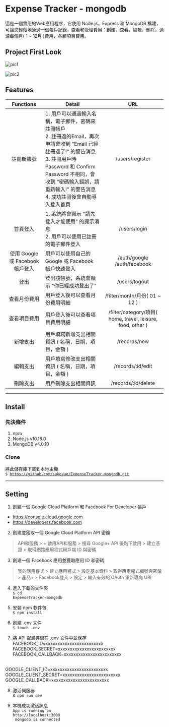 # Expense Tracker - mongodb

這是一個實用的Web應用程序，它使用 Node.js，Express 和 MongoDB 構建，可讓您輕鬆地通過一個帳戶記錄，查看和管理費用：創建，查看，編輯，刪除，過濾每個月( 1 ~ 12月 )費用，各類項目費用。

## Project First Look

![pic1](https://imgur.com/uKHjm73.png)

![pic2](https://imgur.com/Mnf8OSk.png)

## Features

|Functions|Detail|URL|
:---: | --- | :---:
註冊新賬號 | 1. 用戶可以通過輸入名稱，電子郵件，密碼來註冊帳戶<br>2. 註冊過的Email，再次申請會收到 "Email 已經註冊過了!" 的警告消息<br>3. 註冊用戶時 Password 和 Confirm Password 不相同，會收到 "密碼輸入錯誤，請重新輸入!" 的警告消息<br>4. 成功註冊後會自動導入登入首頁 | /users/register
首頁登入 | 1. 系統將會顯示 "請先登入才能使用" 的提示消息<br>2. 用戶可以使用已註冊的電子郵件登入 | /users/login
使用 Google 或 Facebook 帳戶登入 | 用戶可以使用自己的 Google 或 Facebook 帳戶快速登入 | /auth/google<br>/auth/facebook
登出 | 登出該帳號，系統會顯示 "你已經成功登出了" | /users/logout
查看月份費用 | 用戶登入後可以查看月份費用明細 | /filter/month/月份( 01 ~ 12 )
查看項目費用 | 用戶登入後可以查看項目費用明細 | /filter/category/項目( home, travel, leisure, food, other )
新增支出 | 用戶填寫新增支出相關資訊 ( 名稱，日期，項目，金額 ) | /records/new
編輯支出 | 用戶填寫修改支出相關資訊 ( 名稱，日期，項目，金額 ) | /records/:id/edit
刪除支出 | 用戶刪除支出相關資訊 | /records/:id/delete
---

## Install

### 先決條件
1. npm
2. Node.js v10.16.0
3. MongoDB v4.0.10

### Clone
將此儲存庫下載到本地主機<br><code>$ https://github.com/sukoyao/ExpenseTracker-mongodb.git</code>

---

## Setting

1. 創建一個 Google Cloud Platform 和 Facebook For Developer 帳戶
  - https://console.cloud.google.com
  - https://developers.facebook.com

2. 創建並獲取一個 Google Cloud Platform API 密鑰
  > API和服務 > + 啟用API和服務 > 搜尋 Google+ API 後點下啟用 > 建立憑證 > 取得網路應用程式用戶端 ID 與密碼

3. 創建一個 Facebook 應用並獲取應用 ID 和密碼
  > 我的應用程式 > 建立應用程式 > 設定基本資料 > 取得應用程式編號與密鑰 > 產品+ > Facebook登入 > 設定 > 輸入有效的 OAuth 重新導向 URI

4. 進入下載的文件夾<br>
<code>$ cd ExpenseTracker-mongodb</code>

5. 安裝 npm 軟件包<br>
<code>$ npm install</code>

6. 創建 .env 文件<br>
<code>$ touch .env</code>

7. 將 API 密鑰存儲在 .env 文件中並保存<br>
FACEBOOK_ID=xxxxxxxxxxxxxxxxxxxxxxxx<br>
FACEBOOK_SECRET=xxxxxxxxxxxxxxxxxxxxxxxx<br>
FACEBOOK_CALLBACK=xxxxxxxxxxxxxxxxxxxxxxxx<br>
<br>
GOOGLE_CLIENT_ID=xxxxxxxxxxxxxxxxxxxxxxxx<br>
GOOGLE_CLIENT_SECRET=xxxxxxxxxxxxxxxxxxxxxxxx<br>
GOOGLE_CALLBACK=xxxxxxxxxxxxxxxxxxxxxxxx<br>

8. 激活伺服器<br>
<code>$ npm run dev</code>

9. 本機成功激活訊息<br>
<code>App is running on http://localhost:3000<br>
mongodb is connected</code>


